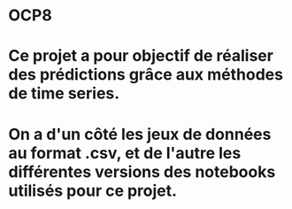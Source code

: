# OCP8
# Ce projet a pour objectif de réaliser des prédictions grâce aux méthodes de time series.
# On a d'un côté les jeux de données au format .csv, et de l'autre les différentes versions des notebooks utilisés pour ce projet.
